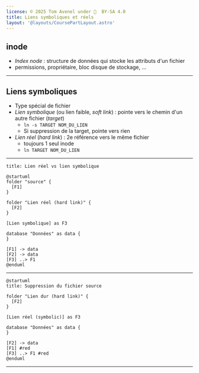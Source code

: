 ```yaml
---
license: © 2025 Tom Avenel under 󰵫  BY-SA 4.0
title: Liens symboliques et réels
layout: '@layouts/CoursePartLayout.astro'
---
```


## inode

- _Index node_ : structure de données qui stocke les attributs d'un fichier
- permissions, propriétaire, bloc disque de stockage, ...

---

## Liens symboliques

- Type spécial de fichier
- _Lien symbolique_ (ou lien faible, _soft link_) : pointe vers le chemin d'un autre fichier (_target_)
  + `ln -s TARGET NOM_DU_LIEN`
  + Si suppression de la target, pointe vers rien
- _Lien réel_ (_hard link_) : 2e référence vers le même fichier
  + toujours 1 seul inode
  + `ln TARGET NOM_DU_LIEN`

---

```plantuml
title: Lien réel vs lien symbolique

@startuml
folder "source" {
  [F1]
}

folder "Lien réel (hard link)" {
  [F2]
}

[Lien symbolique] as F3

database "Données" as data {
}

[F1] -> data
[F2] -> data
[F3] ..> F1
@enduml
```

---

```plantuml
@startuml
title: Suppression du fichier source

folder "Lien dur (hard link)" {
  [F2]
}

[Lien réel (symbolic)] as F3

database "Données" as data {
}

[F2] -> data
[F1] #red
[F3] ..> F1 #red
@enduml
```

---

<!-- Annexe : liste des TPs -->

[tp-ligne-commande]: tp-ligne-commande.md
[tp-systeme]: tp-systeme.md
[tp-grub]: tp-grub.md
[tp-shared-lib]: tp-shared-lib.md
[tp-rpm-apt]: tp-rpm-apt.md
[tp-texte]: tp-texte.md
[tp-fichiers]: tp-fichiers.md
[tp-redirections]: tp-redirections.md
[tp-process]: tp-process.md
[tp-fichiers-avance]: tp-fichiers-avance.md
[tp-partitions]: tp-partitions.md
[tp-cron]: tp-cron.md
[tp-lang]: tp-lang.md
[tp-smtp]: /cours/cloud/exo-smtp.md
[tp-syslog]: tp-syslog.md
[tp-network]: tp-network.md
[tp-security]: tp-security.md
[tp-ssh-gpg]: tp-ssh-gpg.md

